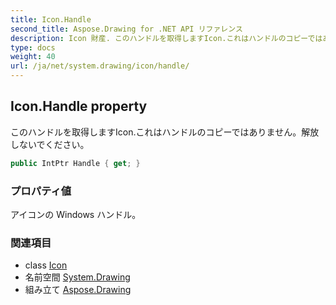```yaml
---
title: Icon.Handle
second_title: Aspose.Drawing for .NET API リファレンス
description: Icon 財産. このハンドルを取得しますIcon.これはハンドルのコピーではありません解放しないでください
type: docs
weight: 40
url: /ja/net/system.drawing/icon/handle/
---
```

## Icon.Handle property

このハンドルを取得しますIcon.これはハンドルのコピーではありません。解放しないでください。

```csharp
public IntPtr Handle { get; }
```

### プロパティ値

アイコンの Windows ハンドル。

### 関連項目

* class [Icon](../)
* 名前空間 [System.Drawing](../../icon/)
* 組み立て [Aspose.Drawing](../../../)


